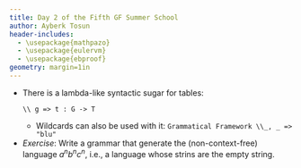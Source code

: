 ```yaml
---
title: Day 2 of the Fifth GF Summer School
author: Ayberk Tosun
header-includes:
  - \usepackage{mathpazo}
  - \usepackage{eulervm}
  - \usepackage{ebproof}
geometry: margin=1in
---
```


* There is a lambda-like syntactic sugar for tables:
    ```Grammatical Framework
    \\ g => t : G -> T
    ```
    - Wildcards can also be used with it:
          ```Grammatical Framework
          \\_, _ => "blu"
          ```
* _Exercise_: Write a grammar that generate the (non-context-free) language
  $a^nb^nc^n$, i.e., a language whose strins are the empty string.
